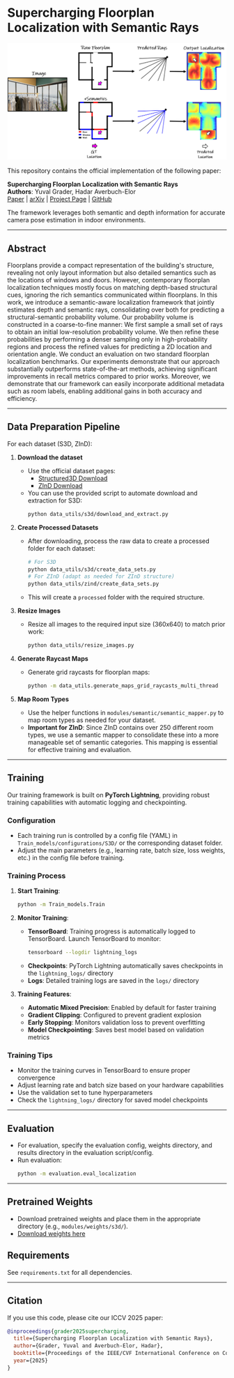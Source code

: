 # Supercharging Floorplan Localization with Semantic Rays

<p align="center">
  <img src="docs/assets/images/teaser/teaser_git.png" width="800" alt="Teaser Image">
</p>

This repository contains the official implementation of the following paper:

**Supercharging Floorplan Localization with Semantic Rays**  
**Authors**: Yuval Grader, Hadar Averbuch-Elor  
[Paper](https://arxiv.org/abs/your-arxiv-id) | [arXiv](https://arxiv.org/abs/your-arxiv-id) | [Project Page](https://tau-vailab.github.io/SemRayLoc/) | [GitHub](https://github.com/TAU-VAILab/SemRayLoc)

The framework leverages both semantic and depth information for accurate camera pose estimation in indoor environments.

---

## Abstract
Floorplans provide a compact representation of the building's structure, revealing not only layout information but also detailed semantics such as the locations of windows and doors. However, contemporary floorplan localization techniques mostly focus on matching depth-based structural cues, ignoring the rich semantics communicated within floorplans. In this work, we introduce a semantic-aware localization framework that jointly estimates depth and semantic rays, consolidating over both for predicting a structural-semantic probability volume. Our probability volume is constructed in a coarse-to-fine manner: We first sample a small set of rays to obtain an initial low-resolution probability volume. We then refine these probabilities by performing a denser sampling only in high-probability regions and process the refined values for predicting a 2D location and orientation angle. We conduct an evaluation on two standard floorplan localization benchmarks. Our experiments demonstrate that our approach substantially outperforms state-of-the-art methods, achieving significant improvements in recall metrics compared to prior works. Moreover, we demonstrate that our framework can easily incorporate additional metadata such as room labels, enabling additional gains in both accuracy and efficiency.

---

## Data Preparation Pipeline

For each dataset (S3D, ZInD):

1. **Download the dataset**
   - Use the official dataset pages:
     - [Structured3D Download](https://structured3d-dataset.org/)
     - [ZInD Download](https://zind.cs.princeton.edu/)
   - You can use the provided script to automate download and extraction for S3D:
     ```bash
     python data_utils/s3d/download_and_extract.py
     ```

2. **Create Processed Datasets**
   - After downloading, process the raw data to create a processed folder for each dataset:
     ```bash
     # For S3D
     python data_utils/s3d/create_data_sets.py
     # For ZInD (adapt as needed for ZInD structure)
     python data_utils/zind/create_data_sets.py
     ```
   - This will create a `processed` folder with the required structure.

3. **Resize Images**
   - Resize all images to the required input size (360x640) to match prior work:
     ```bash
     python data_utils/resize_images.py
     ```

4. **Generate Raycast Maps**
   - Generate grid raycasts for floorplan maps:
     ```bash
     python -m data_utils.generate_maps_grid_raycasts_multi_thread
     ```

5. **Map Room Types**
   - Use the helper functions in `modules/semantic/semantic_mapper.py` to map room types as needed for your dataset.
   - **Important for ZInD**: Since ZInD contains over 250 different room types, we use a semantic mapper to consolidate these into a more manageable set of semantic categories. This mapping is essential for effective training and evaluation.

---

## Training

Our training framework is built on **PyTorch Lightning**, providing robust training capabilities with automatic logging and checkpointing.

### Configuration
- Each training run is controlled by a config file (YAML) in `Train_models/configurations/S3D/` or the corresponding dataset folder.
- Adjust the main parameters (e.g., learning rate, batch size, loss weights, etc.) in the config file before training.

### Training Process
1. **Start Training**:
   ```bash
   python -m Train_models.Train
   ```

2. **Monitor Training**:
   - **TensorBoard**: Training progress is automatically logged to TensorBoard. Launch TensorBoard to monitor:
     ```bash
     tensorboard --logdir lightning_logs
     ```
   - **Checkpoints**: PyTorch Lightning automatically saves checkpoints in the `lightning_logs/` directory
   - **Logs**: Detailed training logs are saved in the `logs/` directory

3. **Training Features**:
   - **Automatic Mixed Precision**: Enabled by default for faster training
   - **Gradient Clipping**: Configured to prevent gradient explosion
   - **Early Stopping**: Monitors validation loss to prevent overfitting
   - **Model Checkpointing**: Saves best model based on validation metrics

### Training Tips
- Monitor the training curves in TensorBoard to ensure proper convergence
- Adjust learning rate and batch size based on your hardware capabilities
- Use the validation set to tune hyperparameters
- Check the `lightning_logs/` directory for saved model checkpoints

---

## Evaluation
- For evaluation, specify the evaluation config, weights directory, and results directory in the evaluation script/config.
- Run evaluation:
  ```bash
  python -m evaluation.eval_localization
  ```

---

## Pretrained Weights
- Download pretrained weights and place them in the appropriate directory (e.g., `modules/weights/s3d/`).
- [Download weights here](<https://drive.google.com/drive/folders/1BkQiuEPQ4GQyKyy8vfPAu5-WnJWesQUN?usp=sharing>)

## Requirements
See `requirements.txt` for all dependencies.

---

## Citation
If you use this code, please cite our ICCV 2025 paper:

```bibtex
@inproceedings{grader2025supercharging,
  title={Supercharging Floorplan Localization with Semantic Rays},
  author={Grader, Yuval and Averbuch-Elor, Hadar},
  booktitle={Proceedings of the IEEE/CVF International Conference on Computer Vision (ICCV)},
  year={2025}
}
``` 
